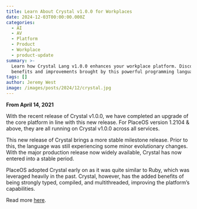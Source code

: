 ```yaml
---
title: Learn About Crystal v1.0.0 for Workplaces
date: 2024-12-03T00:00:00.000Z
categories:
  - AI
  - AV
  - Platform
  - Product
  - Workplace
  - product-update
summary: >-
  Learn how Crystal Lang v1.0.0 enhances your workplace platform. Discover the
  benefits and improvements brought by this powerful programming language.
tags: []
author: Jeremy West
image: /images/posts/2024/12/crystal.jpg
---
```

**From April 14, 2021**

With the recent release of Crystal v1.0.0, we have completed an upgrade of the core platform in line with this new release. For PlaceOS version 1.2104 & above, they are all running on Crystal v1.0.0 across all services.

This new release of Crystal brings a more stable milestone release. Prior to this, the language was still experiencing some minor evolutionary changes. With the major production release now widely available, Crystal has now entered into a stable period.

PlaceOS adopted Crystal early on as it was quite similar to Ruby, which was leveraged heavily in the past. Crystal, however, has the added benefits of being strongly typed, compiled, and multithreaded, improving the platform’s capabilities.

Read more [here](https://crystal-lang.org/2021/03/22/crystal-1.0-what-to-expect.html).
